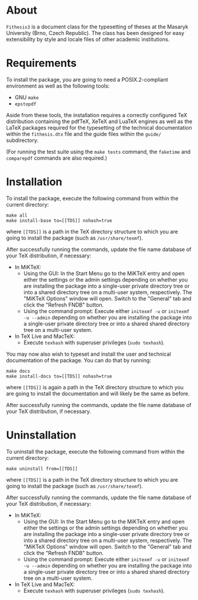 # About #

`Fithesis3` is a document class for the typesetting of theses at
the Masaryk University (Brno, Czech Republic). The class has been
designed for easy extensibility by style and locale files of other
academic institutions.

# Requirements #

To install the package, you are going to need a POSIX.2-compliant
environment as well as the following tools:

  * GNU `make`
  * `epstopdf`

Aside from these tools, the installation requires a correctly
configured TeX distribution containing the pdfTeX, XeTeX and LuaTeX
engines as well as the LaTeX packages required for the typesetting
of the technical documentation within the `fithesis.dtx` file and
the guide files within the `guide/` subdirectory.

(For running the test suite using the `make tests` command, the
`faketime` and `comparepdf` commands are also required.)

# Installation #

To install the package, execute the following command from within
the current directory:

    make all
    make install-base to=[[TDS]] nohash=true

where `[[TDS]]` is a path in the TeX directory structure to which
you are going to install the package (such as `/usr/share/texmf`).

After successfully running the commands, update the file name
database of your TeX distribution, if necessary:

  * In MiKTeX:
    - Using the GUI: In the Start Menu go to the MiKTeX entry and
      open either the settings or the admin settings depending on
      whether you are installing the package into a single-user
      private directory tree or into a shared directory tree on a
      multi-user system, respectively. The "MiKTeX Options" window
      will open. Switch to the "General" tab and click the "Refresh
      FNDB" button.
    - Using the command prompt: Execute either `initexmf -u` or
      `initexmf -u --admin` depending on whether you are installing
      the package into a single-user private directory tree or into
      a shared shared directory tree on a multi-user system.
  * In TeX Live and MacTeX:
    - Execute `texhash` with superuser privileges (`sudo texhash`).

You may now also wish to typeset and install the user and technical
documentation of the package. You can do that by running:

    make docs
    make install-docs to=[[TDS]] nohash=true

where `[[TDS]]` is again a path in the TeX directory structure to
which you are going to install the documentation and will likely be
the same as before.

After successfully running the commands, update the file name
database of your TeX distribution, if necessary.

# Uninstallation #

To uninstall the package, execute the following command from within
the current directory:

    make uninstall from=[[TDS]]

where `[[TDS]]` is a path in the TeX directory structure to which
you are going to install the package (such as `/usr/share/texmf`).

After successfully running the commands, update the file name
database of your TeX distribution, if necessary:

  * In MiKTeX:
    - Using the GUI: In the Start Menu go to the MiKTeX entry and
      open either the settings or the admin settings depending on
      whether you are installing the package into a single-user
      private directory tree or into a shared directory tree on a
      multi-user system, respectively. The "MiKTeX Options" window
      will open. Switch to the "General" tab and click the "Refresh
      FNDB" button.
    - Using the command prompt: Execute either `initexmf -u` or
      `initexmf -u --admin` depending on whether you are installing
      the package into a single-user private directory tree or into
      a shared shared directory tree on a multi-user system.
  * In TeX Live and MacTeX:
    - Execute `texhash` with superuser privileges (`sudo texhash`).
